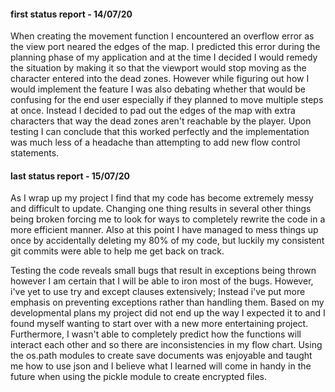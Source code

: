 #### first status report - 14/07/20

When creating the movement function I encountered an overflow error as the view port neared the
edges of the map. I predicted this error during the planning phase of my application and at the time I decided I would remedy the situation by making it so that the viewport would stop moving as the character entered into the dead zones.
However while figuring out how I would implement the feature I was also debating whether that would be confusing for the end user especially if they planned to move multiple steps at once.
Instead I decided to pad out the edges of the map with extra characters that way the dead zones aren't reachable by the player. Upon testing I can conclude that this worked perfectly and the implementation was much less of a headache than attempting to add new flow control statements.

#### last status report - 15/07/20

As I wrap up my project I find that my code has become extremely messy and difficult to update. Changing one thing results in several other things being broken forcing me to look for ways to completely rewrite
the code in a more efficient manner.
Also at this point I have managed to mess things up once by accidentally deleting my 80% of my code, but luckily my consistent git commits were able to help me get back on track.

Testing the code reveals small bugs that result in exceptions being thrown however I am certain that I
will be able to iron most of the bugs. However, i've yet to use try and except clauses extensively;
Instead i've put more emphasis on preventing exceptions rather than handling them.
Based on my developmental plans my project did not end up the way I expected it to and I found myself
wanting to start over with a new more entertaining project.
Furthermore, I wasn't able to completely predict how the functions will interact each other and so there
are inconsistencies in my flow chart.
Using the os.path modules to create save documents was enjoyable and taught me how to use json and I believe what I learned will come in handy in the future when using the pickle module to create encrypted files.
